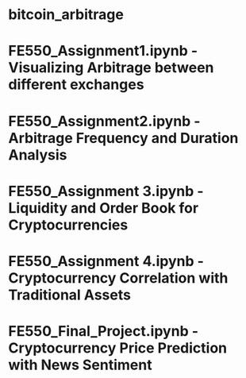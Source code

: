 # bitcoin_arbitrage

# FE550_Assignment1.ipynb - Visualizing Arbitrage between different exchanges
# FE550_Assignment2.ipynb - Arbitrage Frequency and Duration Analysis
# FE550_Assignment 3.ipynb - Liquidity and Order Book for Cryptocurrencies
# FE550_Assignment 4.ipynb - Cryptocurrency Correlation with Traditional Assets
# FE550_Final_Project.ipynb - Cryptocurrency Price Prediction with News Sentiment
